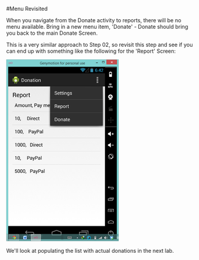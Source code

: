 #Menu Revisited

When you navigate from the Donate activity to reports, there will be no menu available. Bring in a new menu item, 'Donate' - Donate should bring you back to the main Donate Screen.

This is a very similar approach to Step 02, so revisit this step and see if you can end up with something like the following for the 'Report' Screen:

![](../img/04.png)

We'll look at populating the list with actual donations in the next lab.